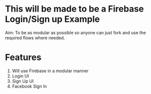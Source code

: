 # This will be made to be a Firebase Login/Sign up Example

Aim: To be as modular as possible so anyone can just fork and use the required flows where needed.

# Features

1) Will use Firebase in a modular manner
2) Login UI
3) Sign Up UI
4) Facebook Sign In

